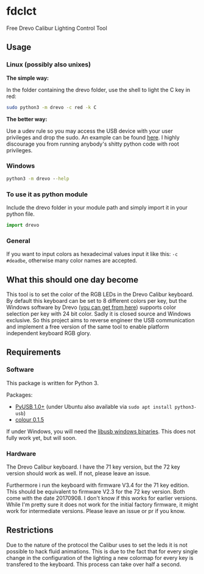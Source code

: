 
# fdclct

Free Drevo Calibur Lighting Control Tool

## Usage

### Linux (possibly also unixes)

**The simple way:**

In the folder containing the drevo folder, use the shell to light the C key in red:

```bash
sudo python3 -m drevo -c red -k C
```

**The better way:**

Use a udev rule so you may access the USB device with your user privileges and drop the sudo. An example can be found [here](utils/).
I highly discourage you from running anybody's shitty python code with root privileges.

### Windows

```cmd
python3 -m drevo --help
```

### To use it as python module

Include the drevo folder in your module path and simply import it in your python file.

```python
import drevo
```

### General

If you want to input colors as hexadecimal values input it like this: ```-c #deadbe```, otherwise many color names are accepted.

## What this should one day become

This tool is to set the color of the RGB LEDs in the Drevo Calibur keyboard. By default this keyboard can be set to 8 different colors per key, but the Windows software by Drevo ([you can get from here](https://drevo.net/product/keyboard/calibur)) supports color selection per key with 24 bit color. Sadly it is closed source and Windows exclusive. So this project aims to reverse engineer the USB communication and implement a free version of the same tool to enable platform independent keyboard RGB glory.

## Requirements

### Software

This package is written for Python 3.

Packages:

* [PyUSB 1.0+](https://github.com/pyusb/pyusb) (under Ubuntu also available via ```sudo apt install python3-usb```)
* [colour 0.1.5](https://github.com/vaab/colour)

If under Windows, you will need the [libusb windows binaries](https://github.com/libusb/libusb/releases). This does not fully work yet, but will soon.

### Hardware

The Drevo Calibur keyboard. I have the 71 key version, but the 72 key version should work as well. If not, please leave an issue.

Furthermore i run the keyboard with firmware V3.4 for the 71 key edition. This should be equivalent to firmware V2.3 for the 72 key version. Both come with the date 20170908. I don't know if this works for earlier versions. While I'm pretty sure it does not work for the initial factory firmware, it might work for intermediate versions. Please leave an issue or pr if you know.

## Restrictions

Due to the nature of the protocol the Calibur uses to set the leds it is not possible to hack fluid animations. This is due to the fact that for every single change in the configuration of the lighting a new colormap for every key is transfered to the keyboard. This process can take over half a second.